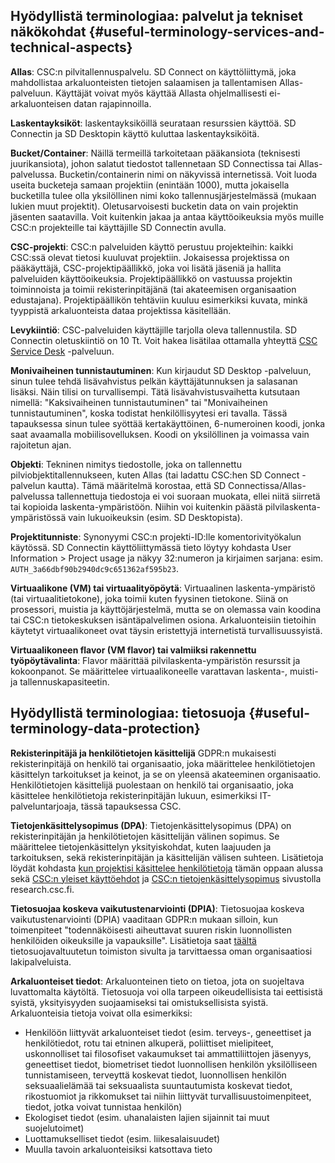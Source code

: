 ## Hyödyllistä terminologiaa: palvelut ja tekniset näkökohdat {#useful-terminology-services-and-technical-aspects}

**Allas**: CSC:n pilvitallennuspalvelu. SD Connect on käyttöliittymä, joka mahdollistaa arkaluonteisten tietojen salaamisen ja tallentamisen Allas-palveluun. Käyttäjät voivat myös käyttää Allasta ohjelmallisesti ei-arkaluonteisen datan rajapinnoilla.

**Laskentayksiköt**: laskentayksiköillä seurataan resurssien käyttöä. SD Connectin ja SD Desktopin käyttö kuluttaa laskentayksiköitä.

**Bucket/Container**: Näillä termeillä tarkoitetaan pääkansiota (teknisesti juurikansiota), johon salatut tiedostot tallennetaan SD Connectissa tai Allas-palvelussa. Bucketin/containerin nimi on näkyvissä internetissä. Voit luoda useita bucketeja samaan projektiin (enintään 1000), mutta jokaisella bucketilla tulee olla yksilöllinen nimi koko tallennusjärjestelmässä (mukaan lukien muut projektit). Oletusarvoisesti bucketin data on vain projektin jäsenten saatavilla. Voit kuitenkin jakaa ja antaa käyttöoikeuksia myös muille CSC:n projekteille tai käyttäjille SD Connectin avulla.

**CSC-projekti**: CSC:n palveluiden käyttö perustuu projekteihin: kaikki CSC:ssä olevat tietosi kuuluvat projektiin. Jokaisessa projektissa on pääkäyttäjä, CSC-projektipäällikkö, joka voi lisätä jäseniä ja hallita palveluiden käyttöoikeuksia. Projektipäällikkö on vastuussa projektin toiminnoista ja toimii rekisterinpitäjänä (tai akateemisen organisaation edustajana). Projektipäällikön tehtäviin kuuluu esimerkiksi kuvata, minkä tyyppistä arkaluonteista dataa projektissa käsitellään.

**Levykiintiö**: CSC-palveluiden käyttäjille tarjolla oleva tallennustila. SD Connectin oletuskiintiö on 10 Tt. Voit hakea lisätilaa ottamalla yhteyttä [CSC Service Desk](../../support/contact.md) -palveluun.

**Monivaiheinen tunnistautuminen**: Kun kirjaudut SD Desktop -palveluun, sinun tulee tehdä lisävahvistus pelkän käyttäjätunnuksen ja salasanan lisäksi. Näin tilisi on turvallisempi. Tätä lisävahvistusvaihetta kutsutaan nimellä: "Kaksivaiheinen tunnistautuminen" tai "Monivaiheinen tunnistautuminen", koska todistat henkilöllisyytesi eri tavalla. Tässä tapauksessa sinun tulee syöttää kertakäyttöinen, 6-numeroinen koodi, jonka saat avaamalla mobiilisovelluksen. Koodi on yksilöllinen ja voimassa vain rajoitetun ajan.

**Objekti**: Tekninen nimitys tiedostolle, joka on tallennettu pilviobjektitallennukseen, kuten Allas (tai ladattu CSC:hen SD Connect -palvelun kautta). Tämä määritelmä korostaa, että SD Connectissa/Allas-palvelussa tallennettuja tiedostoja ei voi suoraan muokata, ellei niitä siirretä tai kopioida laskenta-ympäristöön. Niihin voi kuitenkin päästä pilvilaskenta-ympäristössä vain lukuoikeuksin (esim. SD Desktopista).

**Projektitunniste**: Synonyymi CSC:n projekti-ID:lle komentorivityökalun käytössä. SD Connectin käyttöliittymässä tieto löytyy kohdasta User Information > Project usage ja näkyy 32:numeron ja kirjaimen sarjana: esim. `AUTH_3a66dbf90b2940dc9c651362af595b23`.

**Virtuaalikone (VM) tai virtuaalityöpöytä**: Virtuaalinen laskenta-ympäristö (tai virtuaalitietokone), joka toimii kuten fyysinen tietokone. Siinä on prosessori, muistia ja käyttöjärjestelmä, mutta se on olemassa vain koodina tai CSC:n tietokeskuksen isäntäpalvelimen osiona. Arkaluonteisiin tietoihin käytetyt virtuaalikoneet ovat täysin eristettyjä internetistä turvallisuussyistä.

**Virtuaalikoneen flavor (VM flavor) tai valmiiksi rakennettu työpöytävalinta**: Flavor määrittää pilvilaskenta-ympäristön resurssit ja kokoonpanot. Se määrittelee virtuaalikoneelle varattavan laskenta-, muisti- ja tallennuskapasiteetin.


## Hyödyllistä terminologiaa: tietosuoja {#useful-terminology-data-protection}

**Rekisterinpitäjä ja henkilötietojen käsittelijä** GDPR:n mukaisesti rekisterinpitäjä on henkilö tai organisaatio, joka määrittelee henkilötietojen käsittelyn tarkoitukset ja keinot, ja se on yleensä akateeminen organisaatio. Henkilötietojen käsittelijä puolestaan on henkilö tai organisaatio, joka käsittelee henkilötietoja rekisterinpitäjän lukuun, esimerkiksi IT-palveluntarjoaja, tässä tapauksessa CSC.

**Tietojenkäsittelysopimus (DPA)**: Tietojenkäsittelysopimus (DPA) on rekisterinpitäjän ja henkilötietojen käsittelijän välinen sopimus. Se määrittelee tietojenkäsittelyn yksityiskohdat, kuten laajuuden ja tarkoituksen, sekä rekisterinpitäjän ja käsittelijän välisen suhteen. Lisätietoja löydät kohdasta [kun projektisi käsittelee henkilötietoja](../../accounts/when-your-project-handles-personal-data.md#data-processing-agreement) tämän oppaan alussa sekä [CSC:n yleiset käyttöehdot](https://research.csc.fi/general-terms-of-use) ja [CSC:n tietojenkäsittelysopimus](https://research.csc.fi/data-processing-agreement) sivustolla research.csc.fi.

**Tietosuojaa koskeva vaikutustenarviointi (DPIA)**: Tietosuojaa koskeva vaikutustenarviointi (DPIA) vaaditaan GDPR:n mukaan silloin, kun toimenpiteet "todennäköisesti aiheuttavat suuren riskin luonnollisten henkilöiden oikeuksille ja vapauksille". Lisätietoja saat [täältä](https://tietosuoja.fi/en/list-of-processing-operations-which-require-dpia) tietosuojavaltuutetun toimiston sivulta ja tarvittaessa oman organisaatiosi lakipalveluista.

**Arkaluonteiset tiedot**: Arkaluonteinen tieto on tietoa, jota on suojeltava luvattomalta käytöltä. Tietosuoja voi olla tarpeen oikeudellisista tai eettisistä syistä, yksityisyyden suojaamiseksi tai omistuksellisista syistä. Arkaluonteisia tietoja voivat olla esimerkiksi:

* Henkilöön liittyvät arkaluonteiset tiedot (esim. terveys-, geneettiset ja henkilötiedot, rotu tai etninen alkuperä, poliittiset mielipiteet, uskonnolliset tai filosofiset vakaumukset tai ammattiliittojen jäsenyys, geneettiset tiedot, biometriset tiedot luonnollisen henkilön yksilölliseen tunnistamiseen, terveyttä koskevat tiedot, luonnollisen henkilön seksuaalielämää tai seksuaalista suuntautumista koskevat tiedot, rikostuomiot ja rikkomukset tai niihin liittyvät turvallisuustoimenpiteet, tiedot, jotka voivat tunnistaa henkilön)
* Ekologiset tiedot (esim. uhanalaisten lajien sijainnit tai muut suojelutoimet)
* Luottamukselliset tiedot (esim. liikesalaisuudet)
* Muulla tavoin arkaluonteisiksi katsottava tieto